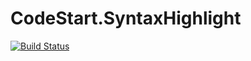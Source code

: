 # CodeStart.SyntaxHighlight
[![Build Status](https://dev.azure.com/CodeStartTeam/CodeStart/_apis/build/status/AnimeFellows.CodeStart.SyntaxHighlight)](https://dev.azure.com/CodeStartTeam/CodeStart/_build/latest?definitionId=4)

